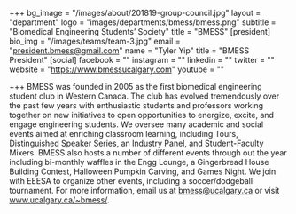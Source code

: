 +++
bg_image = "/images/about/201819-group-council.jpg"
layout = "department"
logo = "images/departments/bmess/bmess.png"
subtitle = "Biomedical Engineering Students’ Society"
title = "BMESS"
[president]
bio_img = "/images/teams/team-3.jpg"
email = "president.bmess@gmail.com"
name = "Tyler Yip"
title = "BMESS President"
[social]
facebook = ""
instagram = ""
linkedin = ""
twitter = ""
website = "https://www.bmessucalgary.com"
youtube = ""

+++
BMESS was founded in 2005 as the first biomedical engineering student club in Western Canada. The club has evolved tremendously over the past few years with enthusiastic students and professors working together on new initiatives to open opportunities to energize, excite, and engage engineering students. We oversee many academic and social events aimed at enriching classroom learning, including Tours, Distinguished Speaker Series, an Industry Panel, and Student-Faculty Mixers. BMESS also hosts a number of different events through out the year including bi-monthly waffles in the Engg Lounge, a Gingerbread House Building Contest, Halloween Pumpkin Carving, and Games Night. We join with EEESA to organize other events, including a soccer/dodgeball tournament. For more information, email us at bmess@ucalgary.ca or visit www.ucalgary.ca/~bmess/.